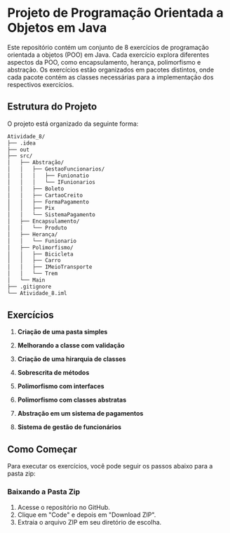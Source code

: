 
# Projeto de Programação Orientada a Objetos em Java

Este repositório contém um conjunto de 8 exercícios de programação orientada a objetos (POO) em Java. Cada exercício explora diferentes aspectos da POO, como encapsulamento, herança, polimorfismo e abstração. Os exercícios estão organizados em pacotes distintos, onde cada pacote contém as classes necessárias para a implementação dos respectivos exercícios.

## Estrutura do Projeto

O projeto está organizado da seguinte forma:

```markdown
Atividade_8/
├── .idea
├── out
├── src/
│   ├── Abstração/
│   │   ├── GestaoFuncionarios/
│   │   │   ├── Funionatio
│   │   │   └── IFunionarios
│   │   ├── Boleto
│   │   ├── CartaoCreito
│   │   ├── FormaPagamento
│   │   ├── Pix
│   │   └── SistemaPagamento
│   ├── Encapsulamento/
│   │   └── Produto
│   ├── Herança/
│   │   └── Funionario
│   ├── Polimorfismo/
│   │   ├── Bicicleta
│   │   ├── Carro
│   │   ├── IMeioTransporte
│   │   └── Trem
│   └── Main
├── .gitignore
└── Atividade_8.iml
```



## Exercícios

1. **Criação de uma pasta simples**
   
2. **Melhorando a classe com validação**

3. **Criação de uma hirarquia de classes**

4. **Sobrescrita de métodos**

5. **Polimorfismo com interfaces**

6. **Polimorfismo com classes abstratas**

7. **Abstração em um sistema de pagamentos**

8. **Sistema de gestão de funcionários**

## Como Começar

Para executar os exercícios, você pode seguir os passos abaixo para  a pasta zip:

### Baixando a Pasta Zip

1. Acesse o repositório no GitHub.
2. Clique em "Code" e depois em "Download ZIP".
3. Extraia o arquivo ZIP em seu diretório de escolha.

